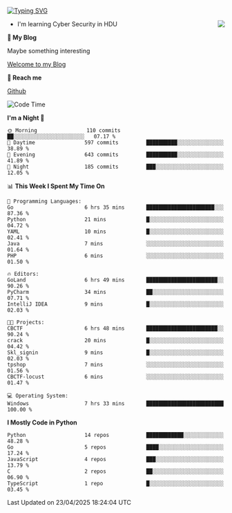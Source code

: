 [![Typing SVG](https://readme-typing-svg.herokuapp.com?font=Fira+Code&pause=1000&random=false&width=450&height=60&lines=Hello+%F0%9F%91%8B%F0%9F%8F%BB;I'm+JBNRZ)](https://git.io/typing-svg)

<a href="#">
  <img align="right" src="https://github-readme-stats.vercel.app/api?username=JBNRZ&show_icons=true&bg_color=15,f2f7fd,E0EAFC" />
</a>

- I'm learning Cyber Security in HDU

 **🌱 My Blog**

Maybe something interesting

[Welcome to my Blog](https://jbnrz.com.cn/)

 **💬 Reach me** 

[Github](https://github.com/JBNRZ)


<!--START_SECTION:waka-->
![Code Time](http://img.shields.io/badge/Code%20Time-1%2C157%20hrs%2011%20mins-blue)

**I'm a Night 🦉** 

```text
🌞 Morning                110 commits         ██░░░░░░░░░░░░░░░░░░░░░░░   07.17 % 
🌆 Daytime                597 commits         ██████████░░░░░░░░░░░░░░░   38.89 % 
🌃 Evening                643 commits         ██████████░░░░░░░░░░░░░░░   41.89 % 
🌙 Night                  185 commits         ███░░░░░░░░░░░░░░░░░░░░░░   12.05 % 
```


📊 **This Week I Spent My Time On** 

```text
💬 Programming Languages: 
Go                       6 hrs 35 mins       ██████████████████████░░░   87.36 % 
Python                   21 mins             █░░░░░░░░░░░░░░░░░░░░░░░░   04.72 % 
YAML                     10 mins             █░░░░░░░░░░░░░░░░░░░░░░░░   02.41 % 
Java                     7 mins              ░░░░░░░░░░░░░░░░░░░░░░░░░   01.64 % 
PHP                      6 mins              ░░░░░░░░░░░░░░░░░░░░░░░░░   01.50 % 

🔥 Editors: 
GoLand                   6 hrs 49 mins       ███████████████████████░░   90.26 % 
PyCharm                  34 mins             ██░░░░░░░░░░░░░░░░░░░░░░░   07.71 % 
IntelliJ IDEA            9 mins              █░░░░░░░░░░░░░░░░░░░░░░░░   02.03 % 

🐱‍💻 Projects: 
CBCTF                    6 hrs 48 mins       ███████████████████████░░   90.24 % 
crack                    20 mins             █░░░░░░░░░░░░░░░░░░░░░░░░   04.42 % 
Skl_signin               9 mins              █░░░░░░░░░░░░░░░░░░░░░░░░   02.03 % 
tpshop                   7 mins              ░░░░░░░░░░░░░░░░░░░░░░░░░   01.56 % 
CBCTF-locust             6 mins              ░░░░░░░░░░░░░░░░░░░░░░░░░   01.47 % 

💻 Operating System: 
Windows                  7 hrs 33 mins       █████████████████████████   100.00 % 
```

**I Mostly Code in Python** 

```text
Python                   14 repos            ████████████░░░░░░░░░░░░░   48.28 % 
Go                       5 repos             ████░░░░░░░░░░░░░░░░░░░░░   17.24 % 
JavaScript               4 repos             ███░░░░░░░░░░░░░░░░░░░░░░   13.79 % 
C                        2 repos             ██░░░░░░░░░░░░░░░░░░░░░░░   06.90 % 
TypeScript               1 repo              █░░░░░░░░░░░░░░░░░░░░░░░░   03.45 % 
```




 Last Updated on 23/04/2025 18:24:04 UTC
<!--END_SECTION:waka-->
